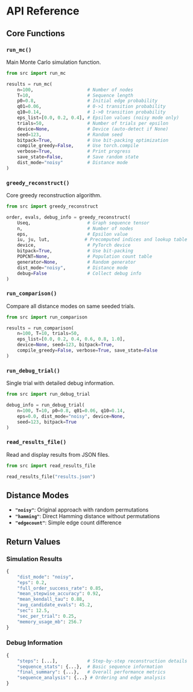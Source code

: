# API Reference

## Core Functions

### `run_mc()`
Main Monte Carlo simulation function.

```python
from src import run_mc

results = run_mc(
    n=100,                    # Number of nodes
    T=10,                     # Sequence length  
    p0=0.8,                   # Initial edge probability
    q01=0.06,                 # 0->1 transition probability
    q10=0.14,                 # 1->0 transition probability
    eps_list=[0.0, 0.2, 0.4], # Epsilon values (noisy mode only)
    trials=50,                # Number of trials per epsilon
    device=None,              # Device (auto-detect if None)
    seed=123,                 # Random seed
    bitpack=True,             # Use bit-packing optimization
    compile_greedy=False,     # Use torch.compile
    verbose=True,             # Print progress
    save_state=False,         # Save random state
    dist_mode="noisy"         # Distance mode
)
```

### `greedy_reconstruct()`
Core greedy reconstruction algorithm.

```python
from src import greedy_reconstruct

order, evals, debug_info = greedy_reconstruct(
    Useq,                     # Graph sequence tensor
    n,                        # Number of nodes
    eps,                      # Epsilon value
    iu, ju, lut,             # Precomputed indices and lookup table
    device,                   # PyTorch device
    bitpack=True,             # Use bit-packing
    POPCNT=None,              # Population count table
    generator=None,           # Random generator
    dist_mode="noisy",        # Distance mode
    debug=False               # Collect debug info
)
```

### `run_comparison()`
Compare all distance modes on same seeded trials.

```python
from src import run_comparison

results = run_comparison(
    n=100, T=10, trials=50,
    eps_list=[0.0, 0.2, 0.4, 0.6, 0.8, 1.0],
    device=None, seed=123, bitpack=True,
    compile_greedy=False, verbose=True, save_state=False
)
```

### `run_debug_trial()`
Single trial with detailed debug information.

```python
from src import run_debug_trial

debug_info = run_debug_trial(
    n=100, T=10, p0=0.8, q01=0.06, q10=0.14,
    eps=0.0, dist_mode="noisy", device=None,
    seed=123, bitpack=True
)
```

### `read_results_file()`
Read and display results from JSON files.

```python
from src import read_results_file

read_results_file("results.json")
```

## Distance Modes

- **`"noisy"`**: Original approach with random permutations
- **`"hamming"`**: Direct Hamming distance without permutations  
- **`"edgecount"`**: Simple edge count difference

## Return Values

### Simulation Results
```python
{
    "dist_mode": "noisy",
    "eps": 0.2,
    "full_order_success_rate": 0.85,
    "mean_stepwise_accuracy": 0.92,
    "mean_kendall_tau": 0.88,
    "avg_candidate_evals": 45.2,
    "sec": 12.5,
    "sec_per_trial": 0.25,
    "memory_usage_mb": 256.7
}
```

### Debug Information
```python
{
    "steps": [...],           # Step-by-step reconstruction details
    "sequence_stats": {...},  # Basic sequence information
    "final_summary": {...},   # Overall performance metrics
    "sequence_analysis": {...} # Ordering and edge analysis
}
```
